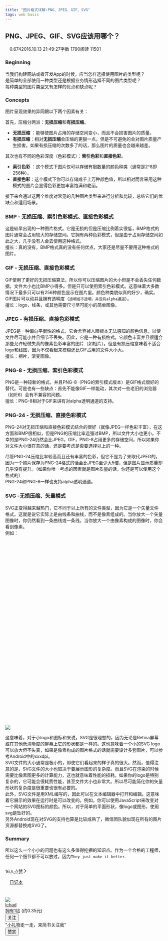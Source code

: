 ```yaml
---
title: "图片格式详解:PNG、JPEG、GIF、SVG"
tags: web basis
---
```


<section class="ouvJEz"><h1 class="_1RuRku">PNG、JPEG、GIF、SVG应该用哪个？</h1><div class="rEsl9f"><div class="s-dsoj"><span class="_3tCVn5"><i aria-label="ic-diamond" class="anticon"><svg width="1em" height="1em" fill="currentColor" aria-hidden="true" focusable="false" class=""><use xlink:href="#ic-diamond"></use></svg></i><span>0.674</span></span><time datetime="2016-10-13T13:49:27.000Z">2016.10.13 21:49:27</time><span>字数 1790</span><span>阅读 11501</span></div></div><article class="_2rhmJa"><h3>Beginning</h3>
<p>当我们构建网站或者开发App的时候，应当怎样选择使用图片的类型呢？<br>
是简单的全部使用一种类型还是根据业务情形选择不同的图片类型呢？<br>
每种类型的图片类型又有怎样的优点和缺点呢？</p>
<h3>Concepts</h3>
<p>图片呈现效果的异同跟以下两个因素有关：</p>
<p>首先，压缩分两派：<strong>无损压缩</strong>和<strong>有损压缩</strong>。</p>
<ul>
<li>
<strong>无损压缩</strong> ：能够使图片占用的存储空间变小，而且不会损害图片的质量。</li>
<li>
<strong>有损压缩</strong>：相对<strong>无损压缩</strong>会压缩的更狠一点，但是不可避免的会对图片质量产生损害。如果有损压缩的次数多了的话，那么图片的质量也会越来越差。</li>
</ul>
<p>其次也有不同的色彩深度（色彩模式）：<strong>索引色彩</strong>和<strong>直接色彩</strong>。</p>
<ul>
<li>
<strong>索引色彩</strong> ：这个模式下图片仅可以存储有限数量的颜色种类（通常是2^8即256种）。</li>
<li>
<strong>直接色彩</strong>：这个模式下你可以存储成千上万种颜色值，所以相对而言采用这种模式的图片会显得色彩更加丰富饱满和艳丽。</li>
</ul>
<p>接下来会通过这两个维度对常见的几种图片类型来进行分析和比较，总结它们的优缺点和适用场景。</p>
<h3>BMP - 无损压缩、索引色彩模式、直接色彩模式</h3>
<p>这是较早出现的一种图片格式。它是无损的但是压缩比例着实很低，BMP格式的图片通常会占用较大的存储空间。它拥有两种色彩模式，但是由于占用存储空间如此之大，几乎没有人会去使用这种格式。<br>
擅长：真的没有，BMP格式真的没有任何优点，大家还是尽量不要用这种格式的图片。</p>
<h3>GIF - 无损压缩、直接色彩模式</h3>
<p>GIF使用了更好的无损压缩算法，所以你可以压缩图片的大小但是不会丢失任何数据，文件大小也比BMP小得多。但是只可以使用索引色彩模式。这意味着大多数情况下最多只可以有256种颜色显示在图片里。颜色种类貌似真的好少，确实。GIF图片可以动并且拥有透明度（<code>透明或不透明，并没有alpha通道</code>）。<br>
擅长：logo，线条，或其他需要尺寸尽可能小的简单图像。</p>
<h3>JPEG - 有损压缩、直接色彩模式</h3>
<p>JPEG是一种偏向平衡性的格式，它会舍弃掉人眼根本无法感知的颜色信息，以使文件尽可能小并且细节不丢失。因此，它是一种有损格式。它颜色丰富并且很适合那些允许轻微失真的像素色彩丰富的图片（如相片）。但是有损压缩意味着不适合logo和线图，因为不仅看起来模糊还比GIF占用的文件大小大。<br>
擅长：相片，渐变图像。</p>
<h3>PNG-8 - 无损压缩、索引色彩模式</h3>
<p>PNG是一种较新的格式，并且PNG-8（PNG的索引模式版本）是GIF格式很好的替代。可是也有一些缺点：首先不能像GIF一样能动，其次对一些老旧的浏览器（如IE6）会有不兼容的问题。<br>
擅长：PNG-8相对于GIF来讲有对alpha透明通道的支持。</p>
<h3>PNG-24 - 无损压缩、直接色彩模式</h3>
<p>PNG-24对无损压缩和直接色彩模式结合的很好（就像JPEG一样色彩丰富），在这方面和BMP很相似，但是PNG的压缩比率远强过BMP，所以文件大小也更小。不幸的是PNG-24仍然会比JPEG，GIF，PNG-8占用更多的存储空间，所以如果你对文件大小很在意的话，还是要考虑是否要选择以上的一种。</p>
<p>尽管PNG-24压缩比率较高而且还有丰富的色彩，但它不是为了来取代JPEG的，因为一个照片保存为PNG-24格式的话会比JPEG至少大5倍，但是图片显示质量却几乎没有提升。（如果你唯一考虑的因素就是图片质量的话，你还是可以使用这个格式的）<br>
PNG-24和PNG-8一样也支持alpha透明通道。</p>
<h3>SVG -无损压缩、矢量模式</h3>
<p>SVG正变得越来越热门，它不同于以上所有的文件类型，因为它是一个矢量文件格式。这就是说它实际上是由线条和曲线，而不是像素组成的。当你放大一个矢量图像时，你仍然看到一条曲线或一条线。当你放大一个由像素构成的图像时，你会看到像素。<br>
例如：</p>
<br>
<div class="image-package">
<div class="image-container" style="max-width: 640px; max-height: 352px; background-color: transparent;">
<div class="image-container-fill" style="padding-bottom: 55.00000000000001%;"></div>

</div>
<div class="image-caption"></div>
</div><br>
<div class="image-package">
<div class="image-container" style="max-width: 640px; max-height: 352px; background-color: transparent;">
<div class="image-container-fill" style="padding-bottom: 55.00000000000001%;"></div>
<div class="image-view" data-width="640" data-height="352"><img data-original-src="//upload-images.jianshu.io/upload_images/174711-b2a169cc588490f6.png" data-original-width="640" data-original-height="352" data-original-format="image/png" data-original-filesize="18743" data-image-index="1" class="" style="cursor: zoom-in;" src="//upload-images.jianshu.io/upload_images/174711-b2a169cc588490f6.png?imageMogr2/auto-orient/strip|imageView2/2/w/640/format/webp"></div>
</div>
<div class="image-caption"></div>
</div>
<p>这意味着，对于小logo和图标和来说，SVG是很理想的，因为无论是Retina屏幕或在其他低清晰度的屏幕上它的形状都是一样的。这也意味着一个小的SVG logo可以放大但不失真，如果是像素构成的图片格式的话就需要设计多套图片，可以参考Android中的xxxdpi。<br>
SVG文件的大小通常是极小的，即使它们看起来的样子真的很大。然而，值得注意的是，SVG文件的大小也取决于要展示图形的复杂度。而且SVG在渲染的时候需要比像素图更多的计算能力，这也就意味着性能的损耗。如果你的logo是特别复杂的，它可能会很耗费性能，甚至文件大小也非常大。所以尽可能简化你的矢量形状的复杂度是很重要也很有必要的。<br>
此外，SVG文件是用XML编写的，因此可以在文本编辑器中打开和编辑。这意味着它展示的效果在运行时是可以改变的。例如，你可以使用JavaScript来改变对一个网站的SVG图标的颜色。所以，对于简单的平面形状，像logo或图形，使用svg是坠好的。<br>
另外Android现在对SVG的支持也算是比较成熟了，微信团队貌似现在所有的图片资源都替换成SVG了。</p>
<h3>Summary</h3>
<p>所以这么一个小小的问题也有这么多值得挖掘的知识点。作为一个合格的工程师，任何一个细节都不可以放过，因为<code>They just make it better</code>.</p>
</article><div></div><div class="_1kCBjS"><div class="_18vaTa"><div class="_3BUZPB"><div class="_2Bo4Th" role="button" tabindex="-1" aria-label="给文章点赞"><i aria-label="ic-like" class="anticon"><svg width="1em" height="1em" fill="currentColor" aria-hidden="true" focusable="false" class=""><use xlink:href="#ic-like"></use></svg></i></div><span class="_1LOh_5" role="button" tabindex="-1" aria-label="查看点赞列表">16人点赞<i aria-label="icon: right" class="anticon anticon-right"><svg viewBox="64 64 896 896" focusable="false" class="" data-icon="right" width="1em" height="1em" fill="currentColor" aria-hidden="true"><path d="M765.7 486.8L314.9 134.7A7.97 7.97 0 0 0 302 141v77.3c0 4.9 2.3 9.6 6.1 12.6l360 281.1-360 281.1c-3.9 3-6.1 7.7-6.1 12.6V883c0 6.7 7.7 10.4 12.9 6.3l450.8-352.1a31.96 31.96 0 0 0 0-50.4z"></path></svg></i></span></div><div class="_3BUZPB"><div class="_2Bo4Th" role="button" tabindex="-1"><i aria-label="ic-dislike" class="anticon"><svg width="1em" height="1em" fill="currentColor" aria-hidden="true" focusable="false" class=""><use xlink:href="#ic-dislike"></use></svg></i></div></div></div><div class="_18vaTa"><a class="_3BUZPB _1x1ok9 _1OhGeD" href="/nb/359801" target="_blank" rel="noopener noreferrer"><i aria-label="ic-notebook" class="anticon"><svg width="1em" height="1em" fill="currentColor" aria-hidden="true" focusable="false" class=""><use xlink:href="#ic-notebook"></use></svg></i><span>日记本</span></a><div class="_3BUZPB ant-dropdown-trigger"><div class="_2Bo4Th"><i aria-label="ic-others" class="anticon"><svg width="1em" height="1em" fill="currentColor" aria-hidden="true" focusable="false" class=""><use xlink:href="#ic-others"></use></svg></i></div></div></div></div><div class="_19DgIp" style="margin-top:24px;margin-bottom:24px"></div><div class="_3W59v5"><div class="Uz-vZq"><div class="VwEQ52"><a class="_1OhGeD" href="/u/9b40ae19f574" target="_blank" rel="noopener noreferrer"><img class="_3nYIo3" src="//upload.jianshu.io/users/upload_avatars/174711/4a2fedd6424e?imageMogr2/auto-orient/strip|imageView2/1/w/120/h/120/format/webp" alt="  "></a><div class="_2lfNuF"><div class="Cqpr1X" title="lchad"><a class="_1OhGeD" href="/u/9b40ae19f574" target="_blank" rel="noopener noreferrer">lchad</a></div><div class="_2qBui4"><span>拥有1钻 (约0.35元)</span></div></div><button data-locale="zh-CN" type="button" class="_1OyPqC _3Mi9q9"><span>关注</span></button></div><div class="VwEQ52 _13lIbp"><div class="_2lfNuF"><div class="Cqpr1X">"小礼物走一走，来简书关注我"</div></div><button type="button" class="_1OyPqC _3Mi9q9"><span>赞赏</span></button></div></div></div></section>


